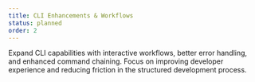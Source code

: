 ```yaml
---
title: CLI Enhancements & Workflows
status: planned
order: 2
---
```


Expand CLI capabilities with interactive workflows, better error handling, and enhanced command chaining. Focus on improving developer experience and reducing friction in the structured development process.

